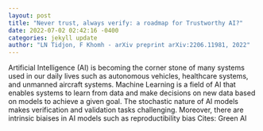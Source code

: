 ```yaml
--- 
layout: post 
title: "Never trust, always verify: a roadmap for Trustworthy AI?" 
date: 2022-07-02 02:42:16 -0400 
categories: jekyll update 
author: "LN Tidjon, F Khomh - arXiv preprint arXiv:2206.11981, 2022" 
--- 
```

Artificial Intelligence (AI) is becoming the corner stone of many systems used in our daily lives such as autonomous vehicles, healthcare systems, and unmanned aircraft systems. Machine Learning is a field of AI that enables systems to learn from data and make decisions on new data based on models to achieve a given goal. The stochastic nature of AI models makes verification and validation tasks challenging. Moreover, there are intrinsic biaises in AI models such as reproductibility bias Cites: Green AI